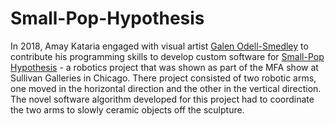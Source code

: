 # Small-Pop-Hypothesis
In 2018, Amay Kataria engaged with visual artist [Galen Odell-Smedley](https://www.galenodellsmedley.com/) to contribute his programming skills to develop custom software for [Small-Pop Hypothesis](https://www.galenodellsmedley.com/smallpop-hypothesis) - a robotics project that was shown as part of the MFA show at Sullivan Galleries in Chicago. There project consisted of two robotic arms, one moved in the horizontal direction and the other in the vertical direction. The novel software algorithm developed for this project had to coordinate the two arms to slowly ceramic objects off the sculpture. 
